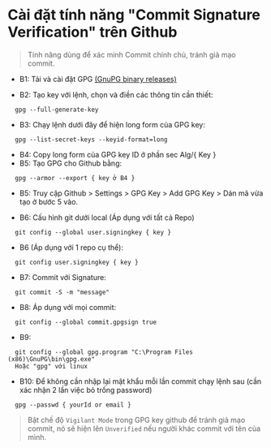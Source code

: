 # Cài đặt tính năng "Commit Signature Verification" trên Github

> Tính năng dùng để xác minh Commit chính chủ, tránh giả mạo commit.

- B1: Tải và cài đặt GPG [(GnuPG binary releases)](https://www.gnupg.org/download/index.html)

- B2: Tạo key với lệnh, chọn và điền các thông tin cần thiết:

```
  gpg --full-generate-key
```

- B3: Chạy lệnh dưới đây để hiện long form của GPG key:

```
  gpg --list-secret-keys --keyid-format=long
```

- B4: Copy long form của GPG key ID ở phần sec Alg/{ Key }
- B5: Tạo GPG cho Github bằng:

```
  gpg --armor --export { key ở B4 }
```

- B5: Truy cập Github > Settings > GPG Key > Add GPG Key > Dán mã vừa tạo ở bước 5 vào.

- B6: Cấu hình git dưới local (Áp dụng với tất cả Repo)

```
  git config --global user.signingkey { key }
```

- B6 (Áp dụng với 1 repo cụ thể):

```
  git config user.signingkey { key }
```

- B7: Commit với Signature:

```
  git commit -S -m "message"
```

- B8: Áp dụng với mọi commit:

```
  git config --global commit.gpgsign true
```

- B9:

```
  git config --global gpg.program "C:\Program Files (x86)\GnuPG\bin\gpg.exe"
  Hoặc "gpg" với linux
```

- B10: Để không cần nhập lại mật khẩu mỗi lần commit chạy lệnh sau (cần xác nhận 2 lần việc bỏ trống password)

```
  gpg --passwd { yourId or email }
```

> Bật chế độ `Vigilant Mode` trong GPG key github để tránh giả mạo commit, nó sẽ hiện lên `Unverified` nếu người khác commit với tên của mình.
